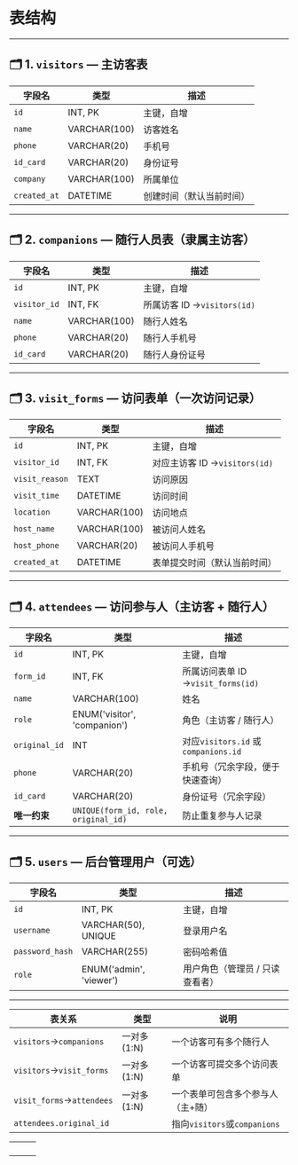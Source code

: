 # 表结构

---

## 🗂️ 1. `visitors` — 主访客表


| 字段名       | 类型         | 描述                     |
| ------------ | ------------ | ------------------------ |
| `id`         | INT, PK      | 主键，自增               |
| `name`       | VARCHAR(100) | 访客姓名                 |
| `phone`      | VARCHAR(20)  | 手机号                   |
| `id_card`    | VARCHAR(20)  | 身份证号                 |
| `company`    | VARCHAR(100) | 所属单位                 |
| `created_at` | DATETIME     | 创建时间（默认当前时间） |

---

## 🗂️ 2. `companions` — 随行人员表（隶属主访客）


| 字段名       | 类型         | 描述                         |
| ------------ | ------------ | ---------------------------- |
| `id`         | INT, PK      | 主键，自增                   |
| `visitor_id` | INT, FK      | 所属访客 ID →`visitors(id)` |
| `name`       | VARCHAR(100) | 随行人姓名                   |
| `phone`      | VARCHAR(20)  | 随行人手机号                 |
| `id_card`    | VARCHAR(20)  | 随行人身份证号               |

---

## 🗂️ 3. `visit_forms` — 访问表单（一次访问记录）


| 字段名         | 类型         | 描述                           |
| -------------- | ------------ | ------------------------------ |
| `id`           | INT, PK      | 主键，自增                     |
| `visitor_id`   | INT, FK      | 对应主访客 ID →`visitors(id)` |
| `visit_reason` | TEXT         | 访问原因                       |
| `visit_time`   | DATETIME     | 访问时间                       |
| `location`     | VARCHAR(100) | 访问地点                       |
| `host_name`    | VARCHAR(100) | 被访问人姓名                   |
| `host_phone`   | VARCHAR(20)  | 被访问人手机号                 |
| `created_at`   | DATETIME     | 表单提交时间（默认当前时间）   |

---

## 🗂️ 4. `attendees` — 访问参与人（主访客 + 随行人）


| 字段名        | 类型                                 | 描述                                 |
| ------------- | ------------------------------------ | ------------------------------------ |
| `id`          | INT, PK                              | 主键，自增                           |
| `form_id`     | INT, FK                              | 所属访问表单 ID →`visit_forms(id)`  |
| `name`        | VARCHAR(100)                         | 姓名                                 |
| `role`        | ENUM('visitor', 'companion')         | 角色（主访客 / 随行人）              |
| `original_id` | INT                                  | 对应`visitors.id` 或 `companions.id` |
| `phone`       | VARCHAR(20)                          | 手机号（冗余字段，便于快速查询）     |
| `id_card`     | VARCHAR(20)                          | 身份证号（冗余字段）                 |
| **唯一约束**  | `UNIQUE(form_id, role, original_id)` | 防止重复参与人记录                   |

---

## 🗂️ 5. `users` — 后台管理用户（可选）


| 字段名          | 类型                    | 描述                            |
| --------------- | ----------------------- | ------------------------------- |
| `id`            | INT, PK                 | 主键，自增                      |
| `username`      | VARCHAR(50), UNIQUE     | 登录用户名                      |
| `password_hash` | VARCHAR(255)            | 密码哈希值                      |
| `role`          | ENUM('admin', 'viewer') | 用户角色（管理员 / 只读查看者） |

---


| 表关系                     | 类型         | 说明                              |
| -------------------------- | ------------ | --------------------------------- |
| `visitors`→`companions`   | 一对多 (1:N) | 一个访客可有多个随行人            |
| `visitors`→`visit_forms`  | 一对多 (1:N) | 一个访客可提交多个访问表单        |
| `visit_forms`→`attendees` | 一对多 (1:N) | 一个表单可包含多个参与人（主+随） |
| `attendees.original_id`    |              | 指向`visitors`或`companions`      |


|  |  |  |
| - | - | - |
|  |  |  |
|  |  |  |
|  |  |  |
|  |  |  |
